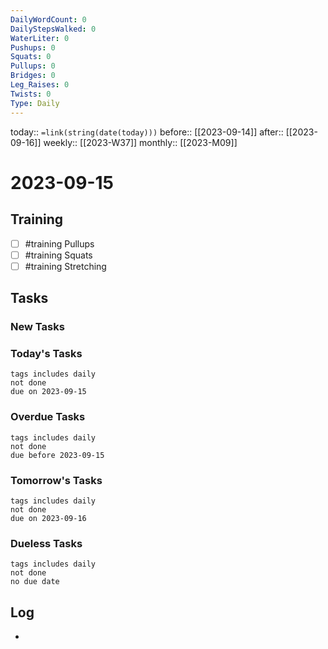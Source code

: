 ```yaml
---
DailyWordCount: 0
DailyStepsWalked: 0
WaterLiter: 0
Pushups: 0
Squats: 0 
Pullups: 0
Bridges: 0
Leg_Raises: 0
Twists: 0
Type: Daily
---
```

today:: `=link(string(date(today)))`
before:: [[2023-09-14]]
after:: [[2023-09-16]]
weekly:: [[2023-W37]]
monthly:: [[2023-M09]]

# 2023-09-15



## Training

- [ ] #training Pullups 
- [ ] #training Squats
- [ ] #training Stretching
## Tasks
### New Tasks 


### Today's Tasks 

```tasks
tags includes daily
not done 
due on 2023-09-15
```

### Overdue Tasks 

```tasks
tags includes daily
not done 
due before 2023-09-15
```

### Tomorrow's Tasks

```tasks
tags includes daily
not done 
due on 2023-09-16
```

### Dueless Tasks

```tasks
tags includes daily
not done 
no due date
```

## Log

- 





